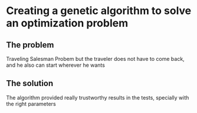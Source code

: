 # Creating a genetic algorithm to solve an optimization problem

## The problem
Traveling Salesman Probem but the traveler does not have to come back, and he also can start wherever he wants

## The solution
The algorithm provided really trustworthy results in the tests, specially with the right parameters
